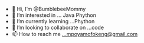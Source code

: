 - 👋 Hi, I’m @BumblebeeMommy
- 👀 I’m interested in ... Java Phython 
- 🌱 I’m currently learning ...Phython 
- 💞️ I’m looking to collaborate on ...code 
- 📫 How to reach me ...mpoyamofokeng@gmail.com

<!---
BumblebeeMommy/BumblebeeMommy is a ✨ special ✨ repository because its `README.md` (this file) appears on your GitHub profile.
You can click the Preview link to take a look at your changes.
--->
